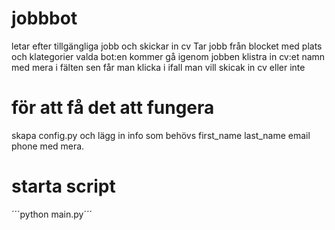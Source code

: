 # jobbbot
letar efter tillgängliga jobb och skickar in cv
Tar jobb från blocket med plats och klategorier valda
bot:en kommer gå igenom jobben klistra in cv:et namn med mera i fälten sen får man klicka i ifall man vill skicak in cv eller inte
# för att få det att fungera
skapa config.py och lägg in info som behövs first_name last_name email phone med mera.

# starta script
´´´python main.py´´´

